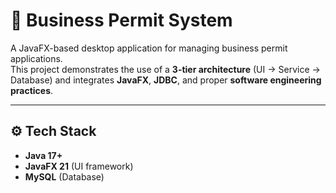 # 🏢 Business Permit System

A JavaFX-based desktop application for managing business permit applications.  
This project demonstrates the use of a **3-tier architecture** (UI → Service → Database) and integrates **JavaFX**, **JDBC**, and proper **software engineering practices**.

---

## ⚙️ Tech Stack

- **Java 17+**  
- **JavaFX 21** (UI framework)   
- **MySQL** (Database)  